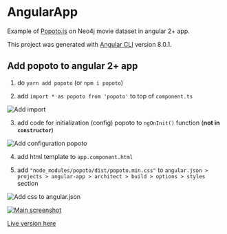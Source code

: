 # AngularApp

Example of [Popoto.js](http://popotojs.com/) on Neo4j movie dataset in angular 2+ app.

This project was generated with [Angular CLI](https://github.com/angular/angular-cli) version 8.0.1.

## Add popoto to angular 2+ app

1. do `yarn add popoto` (or `npm i popoto`)

2. add `import * as popoto from 'popoto'` to top of `component.ts`

![Add import](https://github.com/sag3ll0/popoto-examples/angular-app/screen/import.png "Add import")

3. add code for initialization (config) popoto to `ngOnInit()` function (**not in `constructor`**)

![Add configuration popoto](https://github.com/sag3ll0/popoto-examples/angular-app/screen/ngOnInit.png "Add configuration popoto")

4. add html template to `app.component.html`

5. add `"node_modules/popoto/dist/popoto.min.css"` to `angular.json > projects > angular-app > architect > build > options > styles` section

![Add css to angular.json](https://github.com/sag3ll0/popoto-examples/angular-app/screen/css.png "Add css to angular.json")

[![Main screenshot](https://github.com/sag3ll0/popoto-examples/angular-app/screen/main.png "Main screenshot")](https://github.com/sag3ll0/popoto-examples/angular-app/dist/angular-app/index.html)

[Live version here](https://github.com/sag3ll0/popoto-examples/angular-app/dist/angular-app/index.html)